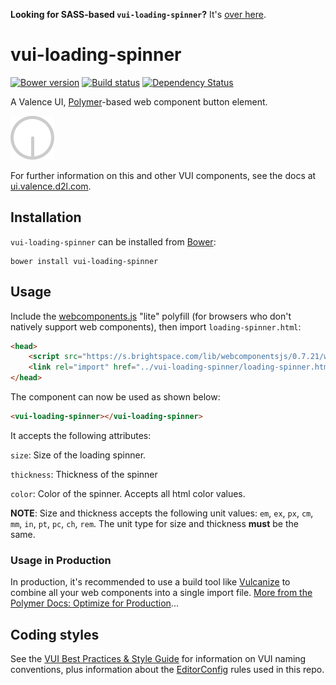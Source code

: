 **Looking for SASS-based `vui-loading-spinner`?** It's [over here](https://github.com/Brightspace/valence-ui-button/tree/sass).

# vui-loading-spinner

[![Bower version][bower-image]][bower-url]
[![Build status][ci-image]][ci-url]
[![Dependency Status][dependencies-image]][dependencies-url]

A Valence UI, [Polymer](https://www.polymer-project.org/1.0/)-based web component button element.

![screenshot of button component](/screenshots/screenshot.png?raw=true)

For further information on this and other VUI components, see the docs at [ui.valence.d2l.com](http://ui.valence.d2l.com/).

## Installation

`vui-loading-spinner` can be installed from [Bower][bower-url]:
```shell
bower install vui-loading-spinner
```

## Usage

Include the [webcomponents.js](http://webcomponents.org/polyfills/) "lite" polyfill (for browsers who don't natively support web components), then import `loading-spinner.html`:

```html
<head>
	<script src="https://s.brightspace.com/lib/webcomponentsjs/0.7.21/webcomponents-lite.min.js"></script>
	<link rel="import" href="../vui-loading-spinner/loading-spinner.html">
</head>
```

The component can now be used as shown below:

```html
<vui-loading-spinner></vui-loading-spinner>
```

It accepts the following attributes:

```size```: Size of the loading spinner.

```thickness```: Thickness of the spinner

```color```: Color of the spinner. Accepts all html color values.

**NOTE**: Size and thickness accepts the following unit values: ```em```, ```ex```, ```px```, ```cm```, ```mm```, ```in```, ```pt```, ```pc```, ```ch```, ```rem```. The unit type for size and thickness **must** be the same.

### Usage in Production

In production, it's recommended to use a build tool like [Vulcanize](https://github.com/Polymer/vulcanize) to combine all your web components into a single import file. [More from the Polymer Docs: Optimize for Production](https://www.polymer-project.org/1.0/tools/optimize-for-production.html)...

## Coding styles

See the [VUI Best Practices & Style Guide](https://github.com/Brightspace/valence-ui-docs/wiki/Best-Practices-&-Style-Guide) for information on VUI naming conventions, plus information about the [EditorConfig](http://editorconfig.org) rules used in this repo.

[bower-url]: http://bower.io/search/?q=vui-loading-spinner
[bower-image]: https://img.shields.io/bower/v/vui-loading-spinner.svg
[ci-url]: https://travis-ci.org/Brightspace/valence-ui-loading-spinner
[ci-image]: https://travis-ci.org/Brightspace/valence-ui-loading-spinner.svg?branch=master
[dependencies-url]: https://david-dm.org/brightspace/valence-ui-loading-spinner
[dependencies-image]: https://img.shields.io/david/Brightspace/valence-ui-loading-spinner.svg
